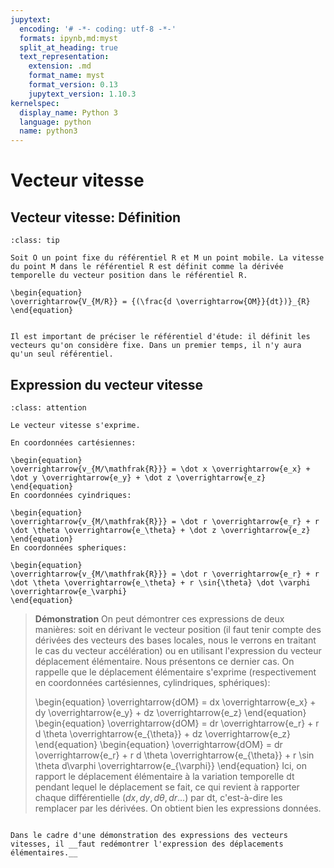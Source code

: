 ```yaml
---
jupytext:
  encoding: '# -*- coding: utf-8 -*-'
  formats: ipynb,md:myst
  split_at_heading: true
  text_representation:
    extension: .md
    format_name: myst
    format_version: 0.13
    jupytext_version: 1.10.3
kernelspec:
  display_name: Python 3
  language: python
  name: python3
---
```

# Vecteur vitesse

## Vecteur vitesse: Définition

````{admonition} Définition : Vecteur vitesse
:class: tip

Soit O un point fixe du référentiel R et M un point mobile. La vitesse du point M dans le référentiel R est définit comme la dérivée temporelle du vecteur position dans le référentiel R.

\begin{equation}
\overrightarrow{V_{M/R}} = {(\frac{d \overrightarrow{OM}}{dt})}_{R}
\end{equation}
````

````{attention}

Il est important de préciser le référentiel d'étude: il définit les vecteurs qu'on considère fixe. Dans un premier temps, il n'y aura qu'un seul référentiel.

````

## Expression du vecteur vitesse

````{admonition} Fondamental : Expressions du vecteur vitesse
:class: attention

Le vecteur vitesse s'exprime.

En coordonnées cartésiennes:

\begin{equation}
\overrightarrow{v_{M/\mathfrak{R}}} = \dot x \overrightarrow{e_x} + \dot y \overrightarrow{e_y} + \dot z \overrightarrow{e_z}
\end{equation}
En coordonnées cyindriques:

\begin{equation}
\overrightarrow{v_{M/\mathfrak{R}}} = \dot r \overrightarrow{e_r} + r \dot \theta \overrightarrow{e_\theta} + \dot z \overrightarrow{e_z}
\end{equation}
En coordonnées spheriques:

\begin{equation}
\overrightarrow{v_{M/\mathfrak{R}}} = \dot r \overrightarrow{e_r} + r \dot \theta \overrightarrow{e_\theta} + r \sin{\theta} \dot \varphi \overrightarrow{e_\varphi}
\end{equation}
````


> __Démonstration__
> On peut démontrer ces expressions de deux manières: soit en dérivant le vecteur position (il faut tenir compte des dérivées des vecteurs des bases locales, nous le verrons en traitant le cas du vecteur accélération) ou en utilisant l'expression du vecteur déplacement élémentaire. Nous présentons ce dernier cas. On rappelle que le déplacement élémentaire s'exprime (respectivement en coordonnées cartésiennes, cylindriques, sphériques):
> 
> \begin{equation}
\overrightarrow{dOM} = dx \overrightarrow{e_x} + dy \overrightarrow{e_y} + dz \overrightarrow{e_z}
\end{equation}
> \begin{equation}
\overrightarrow{dOM} = dr \overrightarrow{e_r} + r d \theta \overrightarrow{e_{\theta}} + dz \overrightarrow{e_z}
\end{equation}
> \begin{equation}
\overrightarrow{dOM} = dr \overrightarrow{e_r} + r d \theta \overrightarrow{e_{\theta}} + r \sin \theta d\varphi \overrightarrow{e_{\varphi}}
\end{equation}
> Ici, on rapport le déplacement élémentaire à la variation temporelle dt pendant lequel le déplacement se fait, ce qui revient à rapporter chaque différentielle ($dx, dy, d\theta, dr...$) par dt, c'est-à-dire les remplacer par les dérivées. On obtient bien les expressions données.


````{attention}

Dans le cadre d'une démonstration des expressions des vecteurs vitesses, il __faut redémontrer l'expression des déplacements élémentaires.__

````

